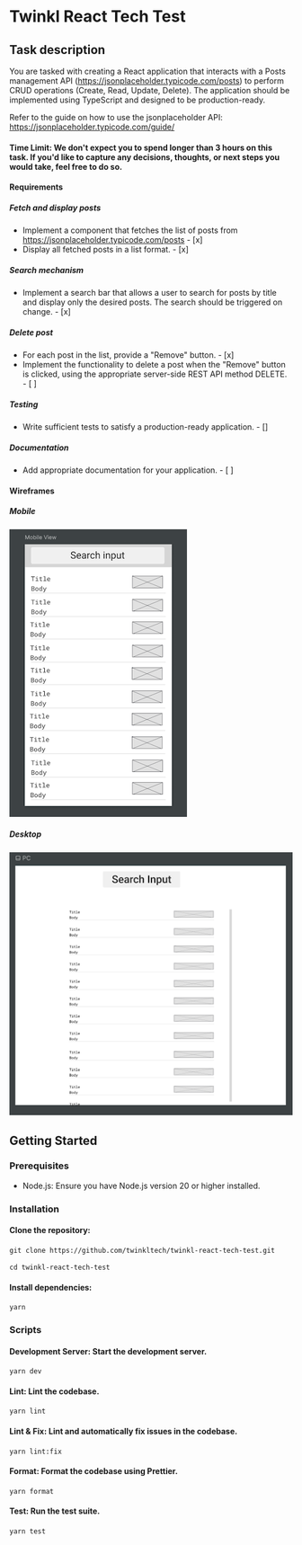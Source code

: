 # Twinkl React Tech Test

## Task description

You are tasked with creating a React application that interacts with a Posts management API (https://jsonplaceholder.typicode.com/posts) to perform CRUD operations (Create, Read, Update, Delete). The application should be implemented using TypeScript and designed to be production-ready.

Refer to the guide on how to use the jsonplaceholder API:
https://jsonplaceholder.typicode.com/guide/

#### Time Limit: We don't expect you to spend longer than 3 hours on this task. If you'd like to capture any decisions, thoughts, or next steps you would take, feel free to do so.

#### Requirements

##### Fetch and display posts

- Implement a component that fetches the list of posts from https://jsonplaceholder.typicode.com/posts - [x]
- Display all fetched posts in a list format. - [x]

##### Search mechanism

- Implement a search bar that allows a user to search for posts by title and display only the desired posts. The search should be triggered on change. - [x]

##### Delete post

- For each post in the list, provide a "Remove" button. - [x]
- Implement the functionality to delete a post when the "Remove" button is clicked, using the appropriate server-side REST API method DELETE. - [ ]

##### Testing

- Write sufficient tests to satisfy a production-ready application. - []

##### Documentation

- Add appropriate documentation for your application. - [ ]

#### Wireframes

##### Mobile

![mobile_view](src/assets/mobile_view.png?raw=true)

##### Desktop

![pc_view](src/assets/pc_view.png?raw=true)

## Getting Started

### Prerequisites

- Node.js: Ensure you have Node.js version 20 or higher installed.

### Installation

#### Clone the repository:

```
git clone https://github.com/twinkltech/twinkl-react-tech-test.git
```

```
cd twinkl-react-tech-test
```

#### Install dependencies:

```
yarn
```

### Scripts

#### Development Server: Start the development server.

```
yarn dev
```

#### Lint: Lint the codebase.

```
yarn lint
```

#### Lint & Fix: Lint and automatically fix issues in the codebase.

```
yarn lint:fix
```

#### Format: Format the codebase using Prettier.

```
yarn format
```

#### Test: Run the test suite.

```
yarn test
```

